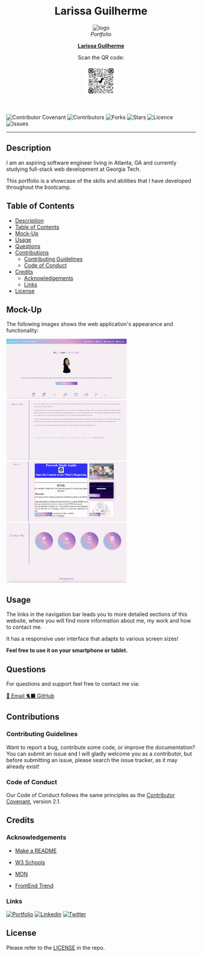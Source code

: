 <h1 align="center"> Larissa Guilherme </h1>

<p align="center">
  <img src="./assets/favicon/favicon.ico" alt="logo" width="100px" height="100px" />
  <br>
  <i>Portfolio</i>
  <br>
</p>
<p align="center">
  <a href="https://larigens.github.io/lari-gui"><strong>Larissa Guilherme</strong></a>
</p>
<p align="center">
  Scan the QR code:
</p>
<p align="center">
  <img src='./assets/images/qrcode.png' alt="qr code" width="80px" height="80px">
  <br>
</p>
<br>

![Contributor Covenant](https://img.shields.io/badge/Contributor%20Covenant-2.1-ff69b4.svg)
![Contributors](https://img.shields.io/github/contributors/larigens/lari-gui?style=plastic&color=ff69b4)
![Forks](https://img.shields.io/github/forks/larigens/lari-gui?style=plastic&color=ff69b4)
![Stars](https://img.shields.io/github/stars/larigens/lari-gui?style=plastic&color=ff69b4)
![Licence](https://img.shields.io/github/license/larigens/lari-gui?style=plastic&color=ff69b4)
![Issues](https://img.shields.io/github/issues/larigens/lari-gui?style=plastic&color=ff69b4)

---
## Description

I am an aspiring software engineer living in Atlanta, GA and currently studying full-stack web development at Georgia Tech.

This portfolio is a showcase of the skills and abilities that I have developed throughout the bootcamp.

## Table of Contents
- [Description](#description)
- [Table of Contents](#table-of-contents)
- [Mock-Up](#mock-up)
- [Usage](#usage)
- [Questions](#questions)
- [Contributions](#contributions)
  - [Contributing Guidelines](#contributing-guidelines)
  - [Code of Conduct](#code-of-conduct)
- [Credits](#credits)
  - [Acknowledgements](#acknowledgements)
  - [Links](#links)
- [License](#license)

## Mock-Up

The following images shows the web application's appearance and functionality:

<img src='./assets/images/screenshot1.png' alt="app screenshot" width="320px" height="160px">
<img src='./assets/images/screenshot2.png' alt="app screenshot" width="320px" height="160px">
<img src='./assets/images/screenshot3.png' alt="app screenshot" width="320px" height="160px">
<img src='./assets/images/screenshot4.png' alt="app screenshot" width="320px" height="160px">

## Usage

The links in the navigation bar leads you to more detailed sections of this website, where you will find more information about me, my work and how to contact me.

It has a responsive user interface that adapts to various screen sizes!

**Feel free to use it on your smartphone or tablet.**

## Questions

For questions and support feel free to contact me via:

<a href="mailto:larigens@gmail.com">📧 Email </a>
<a href="https://github.com/larigens">🐈‍⬛ GitHub </a>

## Contributions
### Contributing Guidelines

Want to report a bug, contribute some code, or improve the documentation? You can submit an issue and I will gladly welcome you as a contributor, but before submitting an issue, please search the issue tracker, as it may already exist!

### Code of Conduct

Our Code of Conduct follows the same principles as the [Contributor Covenant](https://www.contributor-covenant.org/version/2/1/code_of_conduct/), version 2.1.

## Credits
### Acknowledgements

- [Make a README](https://www.makeareadme.com)

- [W3 Schools](https://www.w3schools.com)

- [MDN](https://developer.mozilla.org/en-US/)

- [FrontEnd Trend](https://linktr.ee/frontend_trend)

### Links

[![Portfolio](https://img.shields.io/badge/my_portfolio-000?style=flat&logo=ko-fi&logoColor=white)](https://larigens.github.io/lari-gui/)
[![Linkedin](https://img.shields.io/badge/linkedin-0A66C2?style=flat&logo=linkedin&logoColor=white)](https://www.linkedin.com/in/lari-gui/)
[![Twitter](https://img.shields.io/badge/twitter-1DA1F2?style=flat&logo=twitter&logoColor=white)](https://twitter.com/coffeebr_eak)

## License

Please refer to the [LICENSE](https://choosealicense.com/licenses/mit/) in the repo.
